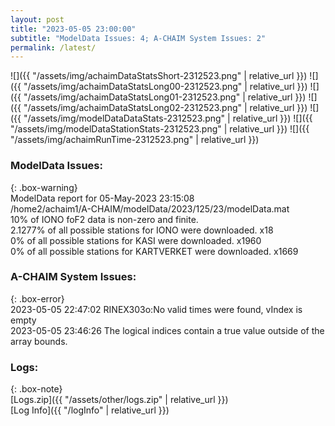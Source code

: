 ```yaml
---
layout: post
title: "2023-05-05 23:00:00"
subtitle: "ModelData Issues: 4; A-CHAIM System Issues: 2"
permalink: /latest/
---
```


![]({{ "/assets/img/achaimDataStatsShort-2312523.png" | relative_url }})
![]({{ "/assets/img/achaimDataStatsLong00-2312523.png" | relative_url }})
![]({{ "/assets/img/achaimDataStatsLong01-2312523.png" | relative_url }})
![]({{ "/assets/img/achaimDataStatsLong02-2312523.png" | relative_url }})
![]({{ "/assets/img/modelDataDataStats-2312523.png" | relative_url }})
![]({{ "/assets/img/modelDataStationStats-2312523.png" | relative_url }})
![]({{ "/assets/img/achaimRunTime-2312523.png" | relative_url }})


### ModelData Issues:  
  
{: .box-warning}  
 ModelData report for 05-May-2023 23:15:08   
 /home2/achaim1/A-CHAIM/modelData/2023/125/23/modelData.mat   
 10% of IONO foF2 data is non-zero and finite.   
 2.1277% of all possible stations for IONO were downloaded. x18   
 0% of all possible stations for KASI were downloaded. x1960   
 0% of all possible stations for KARTVERKET were downloaded. x1669   
  
### A-CHAIM System Issues:  
  
{: .box-error}  
2023-05-05 22:47:02 RINEX303o:No valid times were found, vIndex is empty  
2023-05-05 23:46:26 The logical indices contain a true value outside of the array bounds.  

### Logs:  
  
{: .box-note}  
[Logs.zip]({{ "/assets/other/logs.zip" | relative_url }})  
[Log Info]({{ "/logInfo" | relative_url }})  
